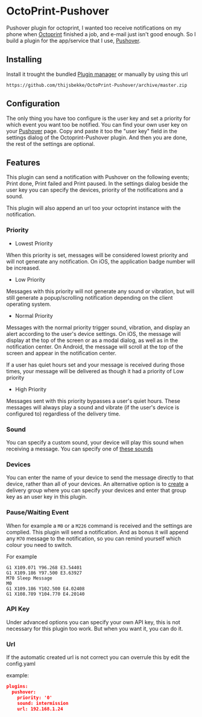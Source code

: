 # OctoPrint-Pushover
Pushover plugin for octoprint, I wanted too receive notifications on my phone when [Octoprint](octoprint.org) finished a job, and e-mail just isn't good enough. So I build a plugin for the app/service that I use, [Pushover](https://pushover.net).

## Installing

Install it trought the bundled [Plugin manager](https://github.com/foosel/OctoPrint/wiki/Plugin:-Plugin-Manager) or manually by using this url
```
https://github.com/thijsbekke/OctoPrint-Pushover/archive/master.zip
```
## Configuration

The only thing you have too configure is the user key and set a priority for which event you want too be notified. You can find your own user key on your [Pushover](https://pushover.net) page. Copy and paste it too the "user key" field in the settings dialog of the Octoprint-Pushover plugin. And then you are done, the rest of the settings are optional.

## Features

This plugin can send a notification with Pushover on the following events; Print done, Print failed and Print paused. In the settings dialog beside the user key you can specify the devices, priority of the notifications and a sound.

This plugin will also append an url too your octoprint instance with the notification.


### Priority

- Lowest Priority

When this priority is set, messages will be considered lowest priority and will not generate any notification. On iOS, the application badge number will be increased.

- Low Priority

Messages with this priority will not generate any sound or vibration, but will still generate a popup/scrolling notification depending on the client operating system.

- Normal Priority

Messages with the normal priority trigger sound, vibration, and display an alert according to the user's device settings. On iOS, the message will display at the top of the screen or as a modal dialog, as well as in the notification center. On Android, the message will scroll at the top of the screen and appear in the notification center.

If a user has quiet hours set and your message is received during those times, your message will be delivered as though it had a priority of Low priority

- High Priority

Messages sent with this priority bypasses a user's quiet hours. These messages will always play a sound and vibrate (if the user's device is configured to) regardless of the delivery time.

### Sound

You can specify a custom sound, your device will play this sound when receiving a message. You can specify one of [these sounds](https://pushover.net/api#sounds)

### Devices

You can enter the name of your device to send the message directly to that device, rather than all of your devices. An alternative option is to [create](https://pushover.net/groups/build) a delivery group where you can specify your devices and enter that group key as an user key in this plugin.

### Pause/Waiting Event

When for example a ```M0``` or a ```M226``` command is received and the settings are complied. This plugin will send a notification. And as bonus it will append any ```M70``` message to the notification, so you can remind yourself which colour you need to switch.

For example
```GCODE
G1 X109.071 Y96.268 E3.54401
G1 X109.186 Y97.500 E3.63927
M70 Sleep Message
M0
G1 X109.186 Y102.500 E4.02408
G1 X108.789 Y104.770 E4.20140
```

### API Key

Under advanced options you can specify your own API key, this is not necessary for this plugin too work. But when you want it, you can do it.

### Url

If the automatic created url is not correct you can overrule this by edit the config.yaml

example:
```JSON
plugins:
  pushover:
    priority: '0'
    sound: intermission
    url: 192.168.1.24
```

